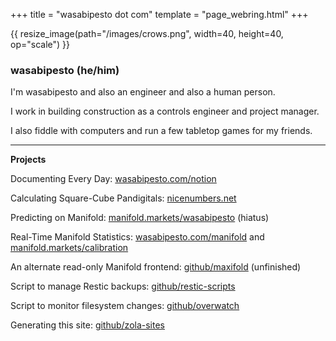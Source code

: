 +++
title = "wasabipesto dot com"
template = "page_webring.html"
+++

{{ resize_image(path="/images/crows.png", width=40, height=40, op="scale") }}

### wasabipesto (he/him)

I'm wasabipesto and also an engineer and also a human person.

I work in building construction as a controls engineer and project manager.

I also fiddle with computers and run a few tabletop games for my friends.

***

**Projects**

Documenting Every Day: [wasabipesto.com/notion](https://wasabipesto.com/notion)

Calculating Square-Cube Pandigitals: [nicenumbers.net](https://nicenumbers.net)

Predicting on Manifold: [manifold.markets/wasabipesto](https://manifold.markets/wasabipesto) (hiatus)

Real-Time Manifold Statistics: [wasabipesto.com/manifold](https://wasabipesto.com/manifold/markets/) and [manifold.markets/calibration](https://manifold.markets/calibration)

An alternate read-only Manifold frontend: [github/maxifold](https://github.com/wasabipesto/maxifold) (unfinished)

Script to manage Restic backups: [github/restic-scripts](https://github.com/wasabipesto/restic-scripts)

Script to monitor filesystem changes: [github/overwatch](https://github.com/wasabipesto/overwatch)

Generating this site: [github/zola-sites](https://github.com/wasabipesto/zola-sites)